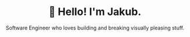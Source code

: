 
<h1 align="center">👋 Hello! I'm Jakub.</h2>
<p align="center">Software Engineer who loves building and breaking visually pleasing stuff.</p>
